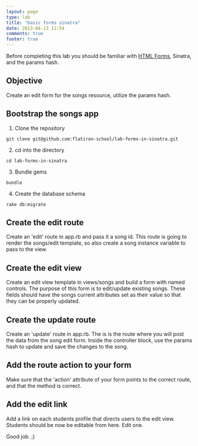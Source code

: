```yaml
---
layout: page
type: lab
title: "basic forms sinatra"
date: 2013-06-13 11:54
comments: true
footer: true
---
```


Before completing this lab you should be familiar with [HTML Forms](http://flatironschool.s3.amazonaws.com/curriculum/lecture_keynotes/forms.key), Sinatra, and the params hash.

## Objective

Create an edit form for the songs resource, utilize the params hash.

## Bootstrap the songs app

1) Clone the repository

`git clone git@github.com:flatiron-school/lab-forms-in-sinatra.git`

2) cd into the directory

`cd lab-forms-in-sinatra`

3) Bundle gems

`bundle`

4) Create the database schema

`rake db:migrate`

## Create the edit route

Create an 'edit' route in app.rb and pass it a song id. This route is going to render the songs/edit template, so also create a song instance variable to pass to the view.

## Create the edit view

Create an edit view template in views/songs and build a form with named controls. The purpose of this form is to edit/update existing songs. These fields should have the songs current attributes set as their value so that they can be properly updated.

## Create the update route

Create an 'update' route in app.rb. The is is the route where you will post the data from the song edit form. Inside the controller block, use the params hash to update and save the changes to the song.

## Add the route action to your form

Make sure that the 'action' attribute of your form points to the correct route, and that the method is correct.

## Add the edit link

Add a link on each students profile that directs users to the edit view. Students should be now be editable from here. Edit one.

Good job. ;)